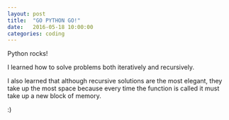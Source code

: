 ```yaml
---
layout: post
title:  "GO PYTHON GO!"
date:   2016-05-18 10:00:00
categories: coding
---
```


Python rocks!

I learned how to solve problems both iteratively and recursively.

I also learned that although recursive solutions are the most elegant,
they take up the most space because every time the function is called
it must take up a new block of memory.

:)
